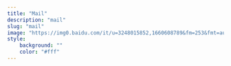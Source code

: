 ```yaml
---
title: "Mail"
description: "mail"
slug: "mail"
image: "https://img0.baidu.com/it/u=3248015852,1660608789&fm=253&fmt=auto&app=138&f=PNG?w=500&h=500"
style:
    background: ""
    color: "#fff"
---
```

